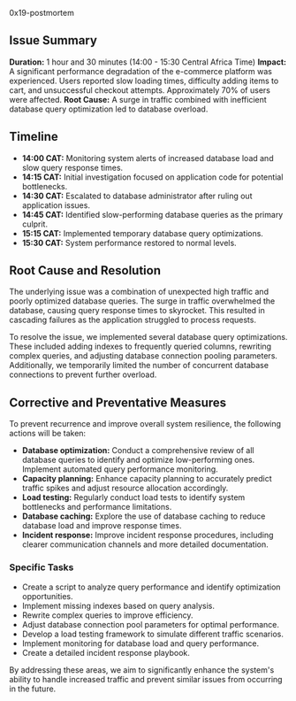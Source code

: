 0x19-postmortem

## Issue Summary

**Duration:** 1 hour and 30 minutes (14:00 - 15:30 Central Africa Time)
**Impact:** A significant performance degradation of the e-commerce platform was experienced. Users reported slow loading times, difficulty adding items to cart, and unsuccessful checkout attempts. Approximately 70% of users were affected.
**Root Cause:** A surge in traffic combined with inefficient database query optimization led to database overload.

## Timeline

* **14:00 CAT:** Monitoring system alerts of increased database load and slow query response times.
* **14:15 CAT:** Initial investigation focused on application code for potential bottlenecks.
* **14:30 CAT:** Escalated to database administrator after ruling out application issues.
* **14:45 CAT:** Identified slow-performing database queries as the primary culprit.
* **15:15 CAT:** Implemented temporary database query optimizations.
* **15:30 CAT:** System performance restored to normal levels.

## Root Cause and Resolution

The underlying issue was a combination of unexpected high traffic and poorly optimized database queries. The surge in traffic overwhelmed the database, causing query response times to skyrocket. This resulted in cascading failures as the application struggled to process requests.

To resolve the issue, we implemented several database query optimizations. These included adding indexes to frequently queried columns, rewriting complex queries, and adjusting database connection pooling parameters. Additionally, we temporarily limited the number of concurrent database connections to prevent further overload.

## Corrective and Preventative Measures

To prevent recurrence and improve overall system resilience, the following actions will be taken:

* **Database optimization:** Conduct a comprehensive review of all database queries to identify and optimize low-performing ones. Implement automated query performance monitoring.
* **Capacity planning:** Enhance capacity planning to accurately predict traffic spikes and adjust resource allocation accordingly.
* **Load testing:** Regularly conduct load tests to identify system bottlenecks and performance limitations.
* **Database caching:** Explore the use of database caching to reduce database load and improve response times.
* **Incident response:** Improve incident response procedures, including clearer communication channels and more detailed documentation.

### Specific Tasks

* Create a script to analyze query performance and identify optimization opportunities.
* Implement missing indexes based on query analysis.
* Rewrite complex queries to improve efficiency.
* Adjust database connection pool parameters for optimal performance.
* Develop a load testing framework to simulate different traffic scenarios.
* Implement monitoring for database load and query performance.
* Create a detailed incident response playbook.

By addressing these areas, we aim to significantly enhance the system's ability to handle increased traffic and prevent similar issues from occurring in the future.
